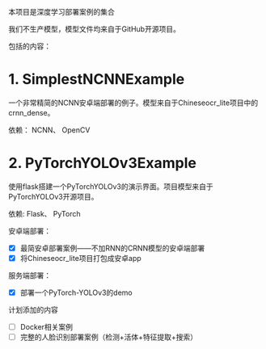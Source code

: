 本项目是深度学习部署案例的集合

我们不生产模型，模型文件均来自于GitHub开源项目。

包括的内容：

# 1. SimplestNCNNExample

一个非常精简的NCNN安卓端部署的例子。模型来自于Chineseocr_lite项目中的crnn_dense。

依赖： NCNN、 OpenCV 

# 2. PyTorchYOLOv3Example

使用flask搭建一个PyTorchYOLOv3的演示界面。项目模型来自于PyTorchYOLOv3开源项目。

依赖: Flask、 PyTorch 

安卓端部署：

- [x] 最简安卓部署案例——不加RNN的CRNN模型的安卓端部署
- [x] 将Chineseocr_lite项目打包成安卓app

服务端部署：

- [x] 部署一个PyTorch-YOLOv3的demo

计划添加的内容

- [ ] Docker相关案例 
- [ ] 完整的人脸识别部署案例（检测+活体+特征提取+搜索）
